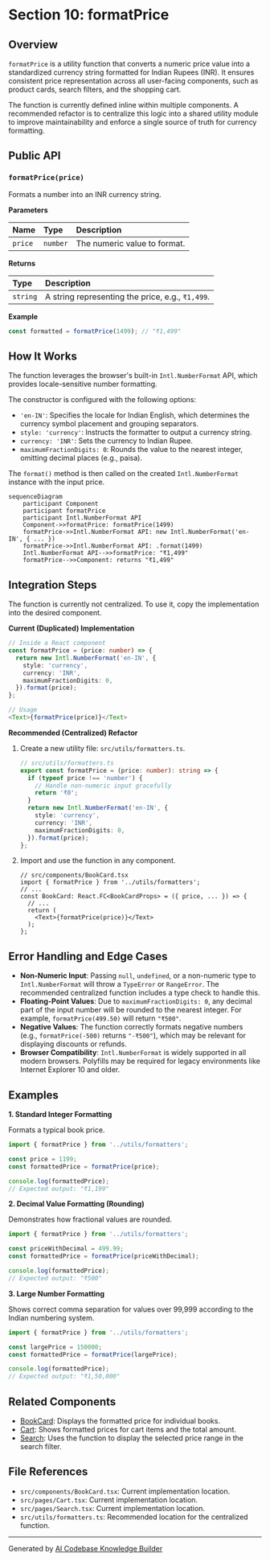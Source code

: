 # Section 10: formatPrice

## Overview

`formatPrice` is a utility function that converts a numeric price value into a standardized currency string formatted for Indian Rupees (INR). It ensures consistent price representation across all user-facing components, such as product cards, search filters, and the shopping cart.

The function is currently defined inline within multiple components. A recommended refactor is to centralize this logic into a shared utility module to improve maintainability and enforce a single source of truth for currency formatting.

## Public API

### `formatPrice(price)`

Formats a number into an INR currency string.

**Parameters**

| Name    | Type     | Description              |
| :------ | :------- | :----------------------- |
| `price` | `number` | The numeric value to format. |

**Returns**

| Type     | Description                                  |
| :------- | :------------------------------------------- |
| `string` | A string representing the price, e.g., `₹1,499`. |

**Example**

```typescript
const formatted = formatPrice(1499); // "₹1,499"
```

## How It Works

The function leverages the browser's built-in `Intl.NumberFormat` API, which provides locale-sensitive number formatting.

The constructor is configured with the following options:
-   `'en-IN'`: Specifies the locale for Indian English, which determines the currency symbol placement and grouping separators.
-   `style: 'currency'`: Instructs the formatter to output a currency string.
-   `currency: 'INR'`: Sets the currency to Indian Rupee.
-   `maximumFractionDigits: 0`: Rounds the value to the nearest integer, omitting decimal places (e.g., paisa).

The `format()` method is then called on the created `Intl.NumberFormat` instance with the input price.

```mermaid
sequenceDiagram
    participant Component
    participant formatPrice
    participant Intl.NumberFormat API
    Component->>formatPrice: formatPrice(1499)
    formatPrice->>Intl.NumberFormat API: new Intl.NumberFormat('en-IN', { ... })
    formatPrice->>Intl.NumberFormat API: .format(1499)
    Intl.NumberFormat API-->>formatPrice: "₹1,499"
    formatPrice-->>Component: returns "₹1,499"
```

## Integration Steps

The function is currently not centralized. To use it, copy the implementation into the desired component.

**Current (Duplicated) Implementation**

```typescript
// Inside a React component
const formatPrice = (price: number) => {
  return new Intl.NumberFormat('en-IN', {
    style: 'currency',
    currency: 'INR',
    maximumFractionDigits: 0,
  }).format(price);
};

// Usage
<Text>{formatPrice(price)}</Text>
```

**Recommended (Centralized) Refactor**

1.  Create a new utility file: `src/utils/formatters.ts`.

    ```typescript
    // src/utils/formatters.ts
    export const formatPrice = (price: number): string => {
      if (typeof price !== 'number') {
        // Handle non-numeric input gracefully
        return '₹0'; 
      }
      return new Intl.NumberFormat('en-IN', {
        style: 'currency',
        currency: 'INR',
        maximumFractionDigits: 0,
      }).format(price);
    };
    ```

2.  Import and use the function in any component.

    ```tsx
    // src/components/BookCard.tsx
    import { formatPrice } from '../utils/formatters';
    // ...
    const BookCard: React.FC<BookCardProps> = ({ price, ... }) => {
      // ...
      return (
        <Text>{formatPrice(price)}</Text>
      );
    };
    ```

## Error Handling and Edge Cases

-   **Non-Numeric Input**: Passing `null`, `undefined`, or a non-numeric type to `Intl.NumberFormat` will throw a `TypeError` or `RangeError`. The recommended centralized function includes a type check to handle this.
-   **Floating-Point Values**: Due to `maximumFractionDigits: 0`, any decimal part of the input number will be rounded to the nearest integer. For example, `formatPrice(499.50)` will return `"₹500"`.
-   **Negative Values**: The function correctly formats negative numbers (e.g., `formatPrice(-500)` returns `"-₹500"`), which may be relevant for displaying discounts or refunds.
-   **Browser Compatibility**: `Intl.NumberFormat` is widely supported in all modern browsers. Polyfills may be required for legacy environments like Internet Explorer 10 and older.

## Examples

**1. Standard Integer Formatting**

Formats a typical book price.

```typescript
import { formatPrice } from '../utils/formatters';

const price = 1199;
const formattedPrice = formatPrice(price);

console.log(formattedPrice);
// Expected output: "₹1,199"
```

**2. Decimal Value Formatting (Rounding)**

Demonstrates how fractional values are rounded.

```typescript
import { formatPrice } from '../utils/formatters';

const priceWithDecimal = 499.99;
const formattedPrice = formatPrice(priceWithDecimal);

console.log(formattedPrice);
// Expected output: "₹500"
```

**3. Large Number Formatting**

Shows correct comma separation for values over 99,999 according to the Indian numbering system.

```typescript
import { formatPrice } from '../utils/formatters';

const largePrice = 150000;
const formattedPrice = formatPrice(largePrice);

console.log(formattedPrice);
// Expected output: "₹1,50,000"
```

## Related Components

-   [BookCard](08_bookcard.md): Displays the formatted price for individual books.
-   [Cart](07_cart.md): Shows formatted prices for cart items and the total amount.
-   [Search](06_search.md): Uses the function to display the selected price range in the search filter.

## File References

-   `src/components/BookCard.tsx`: Current implementation location.
-   `src/pages/Cart.tsx`: Current implementation location.
-   `src/pages/Search.tsx`: Current implementation location.
-   `src/utils/formatters.ts`: Recommended location for the centralized function.

---

Generated by [AI Codebase Knowledge Builder](https://github.com/The-Pocket/Tutorial-Codebase-Knowledge)